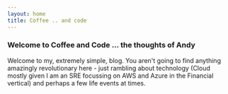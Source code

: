 ```yaml
---
layout: home
title: Coffee .. and code 
---
```


### Welcome to Coffee and Code ... the thoughts of Andy

Welcome to my, extremely simple, blog. You aren't going to find anything amazingly revolutionary here - just rambling about technology (Cloud mostly given I am an SRE focussing on AWS and Azure in the Financial vertical) and perhaps a few life events at times.